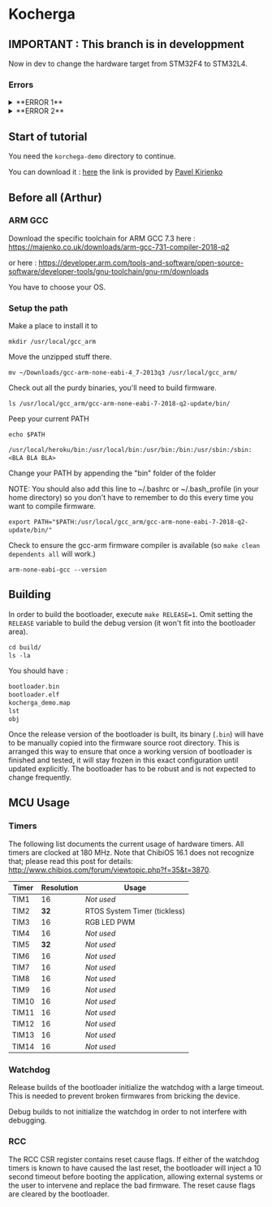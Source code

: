 Kocherga
========

## IMPORTANT : This branch is in developpment

Now in dev to change the hardware target from STM32F4 to STM32L4.

### Errors
<details close>
<summary> **ERROR 1** </summary>

### Description
F4 has the TIM3 of 32 bits but L4 have TIM3 of 16 bits

```
chibios/os/hal/ports/STM32/LLD/TIMv1/hal_st_lld.c:68:2: error: #error "TIM3 is not a 32bits timer"
```

[STM32L4 page 50](https://www.st.com/resource/en/datasheet/stm32l496re.pdf) => TIM3 16 bits

[STM32F4 page 31](https://www.st.com/resource/en/datasheet/stm32f446re.pdf) => TIM3 32 bits

![Tableau de comparaison des TIMER du STM32L4](./images/TIML4.png)


### Solution :

Change TIM3 into TIM5 in `/src/board/board.cpp` with your replacing tool. You should have something like this :
```
    TIM5->PSC = FrequencyDivisionRatio - 1U;
    TIM5->ARR = 0xFFFF;
    TIM5->CR1 = 0;
    TIM5->CR2 = 0;
```
In `/src/os/mcuconf.cpp` line 284 change 
```
#define STM32_ST_USE_TIMER                  3
```
into 
```
#define STM32_ST_USE_TIMER                  5
```
</details>



<details close>
<summary> **ERROR 2** </summary>

### Description 
```
chibios/os/hal/ports/STM32/LLD/TIMv1/hal_st_lld.c:123:2: error: #error "ST requires TIM5 but the timer is already used"
 #error "ST requires TIM5 but the timer is already used"
```

### Solution :

Temporary in `/src/os/mcuconf.cpp` line 221 change from `TRUE` to `FALSE`
```
#define STM32_PWM_USE_TIM5                  FALSE
```

</details>








## Start of tutorial

You need the `korchega-demo` directory to continue. 

You can download it  : [here](https://forum.uavcan.org/uploads/default/original/1X/ff46c01e949be32df97402b1bfd25677c0c226f6.gz) the link is provided by [Pavel Kirienko](https://forum.uavcan.org/t/canardrxtransfer-payload-reading/600/17)
## Before all (Arthur)
### ARM GCC
Download the specific toolchain for ARM GCC 7.3 here : https://majenko.co.uk/downloads/arm-gcc-731-compiler-2018-q2

or here : https://developer.arm.com/tools-and-software/open-source-software/developer-tools/gnu-toolchain/gnu-rm/downloads

You have to choose your OS.

### Setup the path
Make a place to install it to
```
mkdir /usr/local/gcc_arm
```

Move the unzipped stuff there.
```
mv ~/Downloads/gcc-arm-none-eabi-4_7-2013q3 /usr/local/gcc_arm/
```

Check out all the purdy binaries, you'll need to build firmware.
```
ls /usr/local/gcc_arm/gcc-arm-none-eabi-7-2018-q2-update/bin/
```


Peep your current PATH
```
echo $PATH
```
```
/usr/local/heroku/bin:/usr/local/bin:/usr/bin:/bin:/usr/sbin:/sbin:<BLA BLA BLA>
```

Change your PATH by appending the "bin" folder of the folder

NOTE: You should also add this line to ~/.bashrc or ~/.bash_profile (in your home directory)
so you don't have to remember to do this every time you want to compile firmware.
```
export PATH="$PATH:/usr/local/gcc_arm/gcc-arm-none-eabi-7-2018-q2-update/bin/"
```
Check to ensure the gcc-arm firmware compiler is available (so `make clean dependents all` will work.)
```
arm-none-eabi-gcc --version
```



## Building

In order to build the bootloader, execute `make RELEASE=1`.
Omit setting the `RELEASE` variable to build the debug version (it won't fit into the bootloader area).

```
cd build/
ls -la
```
You should have :
```
bootloader.bin
bootloader.elf
kocherga_demo.map
lst
obj
```

Once the release version of the bootloader is built, its binary (`.bin`)
will have to be manually copied into the firmware source root directory.
This is arranged this way to ensure that once a working version of bootloader is finished and tested,
it will stay frozen in this exact configuration until updated explicitly.
The bootloader has to be robust and is not expected to change frequently.

## MCU Usage

### Timers

The following list documents the current usage of hardware timers.
All timers are clocked at 180 MHz.
Note that ChibiOS 16.1 does not recognize that; please read this post for details:
<http://www.chibios.com/forum/viewtopic.php?f=35&t=3870>.

Timer   | Resolution| Usage
--------|-----------|--------------------------------------------------------------------------------------------------
TIM1    | 16        | *Not used*
TIM2    | **32**    | RTOS System Timer (tickless)
TIM3    | 16        | RGB LED PWM
TIM4    | 16        | *Not used*
TIM5    | **32**    | *Not used*
TIM6    | 16        | *Not used*
TIM7    | 16        | *Not used*
TIM8    | 16        | *Not used*
TIM9    | 16        | *Not used*
TIM10   | 16        | *Not used*
TIM11   | 16        | *Not used*
TIM12   | 16        | *Not used*
TIM13   | 16        | *Not used*
TIM14   | 16        | *Not used*

### Watchdog

Release builds of the bootloader initialize the watchdog with a large timeout.
This is needed to prevent broken firmwares from bricking the device.

Debug builds to not initialize the watchdog in order to not interfere with debugging.

### RCC

The RCC CSR register contains reset cause flags.
If either of the watchdog timers is known to have caused the last reset,
the bootloader will inject a 10 second timeout before booting the application,
allowing external systems or the user to intervene and replace the bad firmware.
The reset cause flags are cleared by the bootloader.

